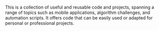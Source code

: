 This is a collection of useful and reusable code and projects, spanning a range of topics such as mobile applications, algorithm challenges, and automation scripts. It offers code that can be easily used or adapted for personal or professional projects.